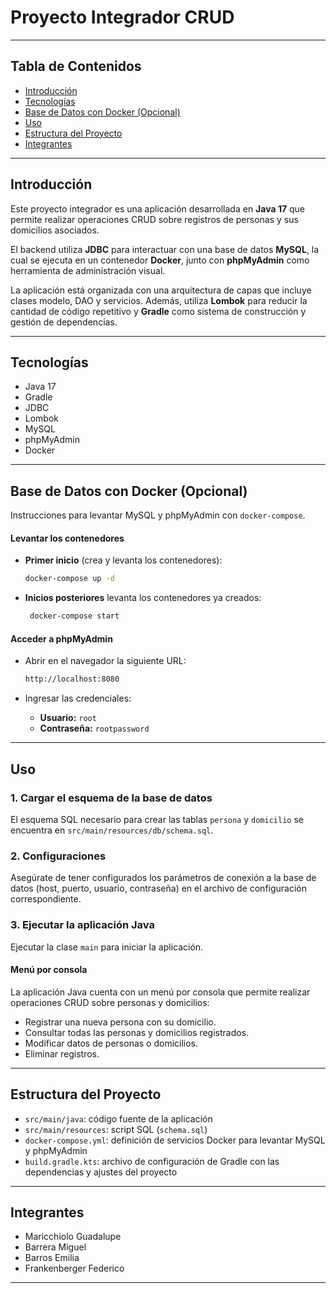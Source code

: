 # Proyecto Integrador CRUD


---
## Tabla de Contenidos

- [Introducción](#introducción)
- [Tecnologías](#tecnologías)
- [Base de Datos con Docker (Opcional)](#base-de-datos-con-docker-opcional)
- [Uso](#uso)
- [Estructura del Proyecto](#estructura-del-proyecto)
- [Integrantes](#integrantes)

---

## Introducción

Este proyecto integrador es una aplicación desarrollada en **Java 17** que permite realizar operaciones CRUD sobre registros de personas y sus domicilios asociados.

El backend utiliza **JDBC** para interactuar con una base de datos **MySQL**, la cual se ejecuta en un contenedor **Docker**, junto con **phpMyAdmin** como herramienta de administración visual.

La aplicación está organizada con una arquitectura de capas que incluye clases modelo, DAO y servicios. Además, utiliza **Lombok** para reducir la cantidad de código repetitivo y **Gradle** como sistema de construcción y gestión de dependencias.

---

## Tecnologías
- Java 17
- Gradle
- JDBC
- Lombok
- MySQL
- phpMyAdmin
- Docker

---

## Base de Datos con Docker (Opcional)

Instrucciones para levantar MySQL y phpMyAdmin con `docker-compose`.

#### Levantar los contenedores

- **Primer inicio** (crea y levanta los contenedores):
  ```bash
  docker-compose up -d
  
- **Inicios posteriores** levanta los contenedores ya creados:
  ```bash
   docker-compose start
  
#### Acceder a phpMyAdmin

- Abrir en el navegador la siguiente URL:
  ```bash
  http://localhost:8080

- Ingresar las credenciales:

  - ****Usuario:**** `root`
  - ****Contraseña:**** `rootpassword`

---
## Uso

### 1. Cargar el esquema de la base de datos

El esquema SQL necesario para crear las tablas `persona` y `domicilio` se encuentra en `src/main/resources/db/schema.sql`.

### 2. Configuraciones

Asegúrate de tener configurados los parámetros de conexión a la base de datos (host, puerto, usuario, contraseña) en el archivo de configuración correspondiente.

### 3. Ejecutar la aplicación Java

Ejecutar la clase `main` para iniciar la aplicación.

#### Menú por consola

La aplicación Java cuenta con un menú por consola que permite realizar operaciones CRUD sobre personas y domicilios:

- Registrar una nueva persona con su domicilio.
- Consultar todas las personas y domicilios registrados.
- Modificar datos de personas o domicilios.
- Eliminar registros.

---
## Estructura del Proyecto

- `src/main/java`: código fuente de la aplicación
- `src/main/resources`: script SQL (`schema.sql`)
- `docker-compose.yml`: definición de servicios Docker para levantar MySQL y phpMyAdmin
- `build.gradle.kts`: archivo de configuración de Gradle con las dependencias y ajustes del proyecto

---

## Integrantes

- Maricchiolo Guadalupe
- Barrera Miguel
- Barros Emilia
- Frankenberger Federico 

---

